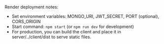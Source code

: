 Render deployment notes:
- Set environment variables: MONGO_URI, JWT_SECRET, PORT (optional), CORS_ORIGIN
- Start command: `npm start` (or `npm run dev` for development)
- For production, you can build the client and place it in server/../client/dist to serve static files.
